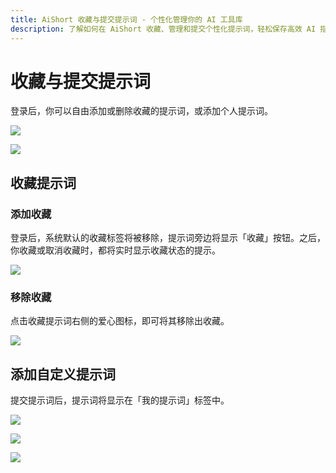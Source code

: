 ```yaml
---
title: AiShort 收藏与提交提示词 - 个性化管理你的 AI 工具库  
description: 了解如何在 AiShort 收藏、管理和提交个性化提示词，轻松保存高效 AI 指令，优化使用体验。支持实时收藏状态更新与自定义提示词管理。  
---
```


# 收藏与提交提示词

登录后，你可以自由添加或删除收藏的提示词，或添加个人提示词。

![](https://img.newzone.top/2023-06-05-13-51-23.png?imageMogr2/format/webp/thumbnail/500x)

![](https://img.newzone.top/2023-06-05-13-53-20.png?imageMogr2/format/webp)

## 收藏提示词

### 添加收藏

登录后，系统默认的收藏标签将被移除，提示词旁边将显示「收藏」按钮。之后，你收藏或取消收藏时，都将实时显示收藏状态的提示。

![](https://img.newzone.top/2023-06-05-13-56-01.png?imageMogr2/format/webp/thumbnail/500x)

### 移除收藏

点击收藏提示词右侧的爱心图标，即可将其移除出收藏。

![](https://img.newzone.top/2023-06-05-13-57-27.png?imageMogr2/format/webp/thumbnail/500x)

## 添加自定义提示词

提交提示词后，提示词将显示在「我的提示词」标签中。

![](https://img.newzone.top/2023-06-05-13-58-16.png?imageMogr2/format/webp/thumbnail/500x)

![](https://img.newzone.top/2023-06-05-14-06-09.png?imageMogr2/format/webp)

![](https://img.newzone.top/2023-06-05-14-08-52.png?imageMogr2/format/webp/thumbnail/500x)
